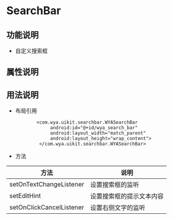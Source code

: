 # SearchBar
## 功能说明
- 自定义搜索框

## 属性说明

## 用法说明
- 布局引用
```
           <com.wya.uikit.searchbar.WYASearchBar
                android:id="@+id/wya_search_bar"
                android:layout_width="match_parent"
                android:layout_height="wrap_content">
            </com.wya.uikit.searchbar.WYASearchBar>
```

- 方法

方法|说明
---|---
setOnTextChangeListener|设置搜索框的监听
setEditHint|设置搜索框的提示文本内容
setOnClickCancelListener|设置右侧文字的监听





